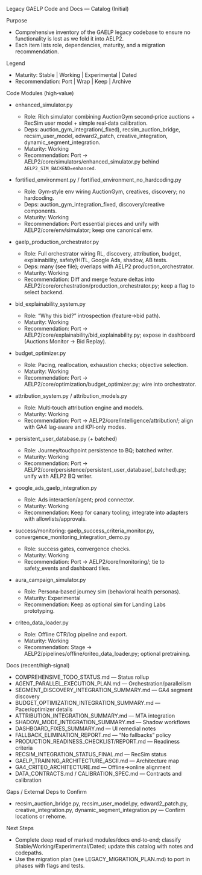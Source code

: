 Legacy GAELP Code and Docs — Catalog (Initial)

Purpose
- Comprehensive inventory of the GAELP legacy codebase to ensure no functionality is lost as we fold it into AELP2.
- Each item lists role, dependencies, maturity, and a migration recommendation.

Legend
- Maturity: Stable | Working | Experimental | Dated
- Recommendation: Port | Wrap | Keep | Archive

Code Modules (high‑value)
- enhanced_simulator.py
  - Role: Rich simulator combining AuctionGym second‑price auctions + RecSim user model + simple real‑data calibration.
  - Deps: auction_gym_integration(_fixed), recsim_auction_bridge, recsim_user_model, edward2_patch, creative_integration, dynamic_segment_integration.
  - Maturity: Working
  - Recommendation: Port → AELP2/core/simulators/enhanced_simulator.py behind `AELP2_SIM_BACKEND=enhanced`.

- fortified_environment.py / fortified_environment_no_hardcoding.py
  - Role: Gym‑style env wiring AuctionGym, creatives, discovery; no hardcoding.
  - Deps: auction_gym_integration_fixed, discovery/creative components.
  - Maturity: Working
  - Recommendation: Port essential pieces and unify with AELP2/core/env/simulator; keep one canonical env.

- gaelp_production_orchestrator.py
  - Role: Full orchestrator wiring RL, discovery, attribution, budget, explainability, safety/HITL, Google Ads, shadow, AB tests.
  - Deps: many (see file); overlaps with AELP2 production_orchestrator.
  - Maturity: Working
  - Recommendation: Diff and merge feature deltas into AELP2/core/orchestration/production_orchestrator.py; keep a flag to select backend.

- bid_explainability_system.py
  - Role: “Why this bid?” introspection (feature→bid path).
  - Maturity: Working
  - Recommendation: Port → AELP2/core/explainability/bid_explainability.py; expose in dashboard (Auctions Monitor → Bid Replay).

- budget_optimizer.py
  - Role: Pacing, reallocation, exhaustion checks; objective selection.
  - Maturity: Working
  - Recommendation: Port → AELP2/core/optimization/budget_optimizer.py; wire into orchestrator.

- attribution_system.py / attribution_models.py
  - Role: Multi‑touch attribution engine and models.
  - Maturity: Working
  - Recommendation: Port → AELP2/core/intelligence/attribution/; align with GA4 lag‑aware and KPI‑only modes.

- persistent_user_database.py (+ batched)
  - Role: Journey/touchpoint persistence to BQ; batched writer.
  - Maturity: Working
  - Recommendation: Port → AELP2/core/persistence/persistent_user_database(_batched).py; unify with AELP2 BQ writer.

- google_ads_gaelp_integration.py
  - Role: Ads interaction/agent; prod connector.
  - Maturity: Working
  - Recommendation: Keep for canary tooling; integrate into adapters with allowlists/approvals.

- success/monitoring: gaelp_success_criteria_monitor.py, convergence_monitoring_integration_demo.py
  - Role: success gates, convergence checks.
  - Maturity: Working
  - Recommendation: Port → AELP2/core/monitoring/; tie to safety_events and dashboard tiles.

- aura_campaign_simulator.py
  - Role: Persona‑based journey sim (behavioral health personas).
  - Maturity: Experimental
  - Recommendation: Keep as optional sim for Landing Labs prototyping.

- criteo_data_loader.py
  - Role: Offline CTR/log pipeline and export.
  - Maturity: Working
  - Recommendation: Stage → AELP2/pipelines/offline/criteo_data_loader.py; optional pretraining.

Docs (recent/high‑signal)
- COMPREHENSIVE_TODO_STATUS.md — Status rollup
- AGENT_PARALLEL_EXECUTION_PLAN.md — Orchestration/parallelism
- SEGMENT_DISCOVERY_INTEGRATION_SUMMARY.md — GA4 segment discovery
- BUDGET_OPTIMIZATION_INTEGRATION_SUMMARY.md — Pacer/optimizer details
- ATTRIBUTION_INTEGRATION_SUMMARY.md — MTA integration
- SHADOW_MODE_INTEGRATION_SUMMARY.md — Shadow workflows
- DASHBOARD_FIXES_SUMMARY.md — UI remedial notes
- FALLBACK_ELIMINATION_REPORT.md — “No fallbacks” policy
- PRODUCTION_READINESS_CHECKLIST/REPORT.md — Readiness criteria
- RECSIM_INTEGRATION_STATUS_FINAL.md — RecSim status
- GAELP_TRAINING_ARCHITECTURE_ASCII.md — Architecture map
- GA4_CRITEO_ARCHITECTURE.md — Offline→online alignment
- DATA_CONTRACTS.md / CALIBRATION_SPEC.md — Contracts and calibration

Gaps / External Deps to Confirm
- recsim_auction_bridge.py, recsim_user_model.py, edward2_patch.py, creative_integration.py, dynamic_segment_integration.py — Confirm locations or rehome.

Next Steps
- Complete deep read of marked modules/docs end‑to‑end; classify Stable/Working/Experimental/Dated; update this catalog with notes and codepaths.
- Use the migration plan (see LEGACY_MIGRATION_PLAN.md) to port in phases with flags and tests.


